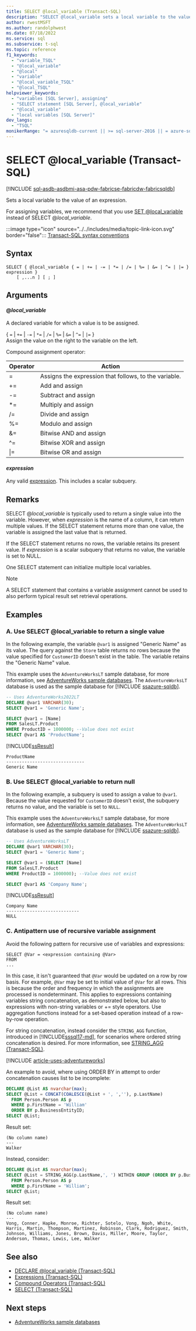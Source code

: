 ```yaml
---
title: SELECT @local_variable (Transact-SQL)
description: "SELECT @local_variable sets a local variable to the value of an expression"
author: rwestMSFT
ms.author: randolphwest
ms.date: 07/18/2022
ms.service: sql
ms.subservice: t-sql
ms.topic: reference
f1_keywords:
  - "variable_TSQL"
  - "@local_variable"
  - "@local"
  - "variable"
  - "@local_variable_TSQL"
  - "@local_TSQL"
helpviewer_keywords:
  - "variables [SQL Server], assigning"
  - "SELECT statement [SQL Server], @local_variable"
  - "@local_variable"
  - "local variables [SQL Server]"
dev_langs:
  - "TSQL"
monikerRange: "= azuresqldb-current || >= sql-server-2016 || = azure-sqldw-latest || >= sql-server-linux-2017 || =fabric"
---
```

# SELECT @local_variable (Transact-SQL)

[!INCLUDE [sql-asdb-asdbmi-asa-pdw-fabricse-fabricdw-fabricsqldb](../../includes/applies-to-version/sql-asdb-asdbmi-asa-fabricse-fabricdw-fabricsqldb.md)]

Sets a local variable to the value of an expression.

For assigning variables, we recommend that you use [SET @local_variable](../../t-sql/language-elements/set-local-variable-transact-sql.md) instead of SELECT @*local_variable*.

:::image type="icon" source="../../includes/media/topic-link-icon.svg" border="false"::: [Transact-SQL syntax conventions](../../t-sql/language-elements/transact-sql-syntax-conventions-transact-sql.md)

## Syntax

```syntaxsql
SELECT { @local_variable { = | += | -= | *= | /= | %= | &= | ^= | |= } expression }
    [ ,...n ] [ ; ]
```

## Arguments

#### @*local_variable*

A declared variable for which a value is to be assigned.

{ `=` | `+=` | `-=` | `*=` | `/=` | `%=` | `&=` | `^=` | `|=` }  
Assign the value on the right to the variable on the left.

Compound assignment operator:

| Operator | Action |
| -------- | ------ |
| = | Assigns the expression that follows, to the variable. |
| += | Add and assign |
| -= | Subtract and assign |
| \*= | Multiply and assign |
| /= | Divide and assign |
| %= | Modulo and assign |
| &= | Bitwise AND and assign |
| ^= | Bitwise XOR and assign |
| \|= | Bitwise OR and assign |

#### *expression*

Any valid [expression](../../t-sql/language-elements/expressions-transact-sql.md). This includes a scalar subquery.

## Remarks

SELECT @*local_variable* is typically used to return a single value into the variable. However, when *expression* is the name of a column, it can return multiple values. If the SELECT statement returns more than one value, the variable is assigned the last value that is returned.

If the SELECT statement returns no rows, the variable retains its present value. If *expression* is a scalar subquery that returns no value, the variable is set to NULL.

One SELECT statement can initialize multiple local variables.

> [!NOTE]  
> A SELECT statement that contains a variable assignment cannot be used to also perform typical result set retrieval operations.

## Examples

### A. Use SELECT @local_variable to return a single value

In the following example, the variable `@var1` is assigned "Generic Name" as its value. The query against the `Store` table returns no rows because the value specified for `CustomerID` doesn't exist in the table. The variable retains the "Generic Name" value.

This example uses the `AdventureWorksLT` sample database, for more information, see [AdventureWorks sample databases](../../samples/adventureworks-install-configure.md). The `AdventureWorksLT` database is used as the sample database for [!INCLUDE [ssazure-sqldb](../../includes/ssazure-sqldb.md)].

```sql
-- Uses AdventureWorks2022LT
DECLARE @var1 VARCHAR(30);
SELECT @var1 = 'Generic Name';

SELECT @var1 = [Name]
FROM SalesLT.Product
WHERE ProductID = 1000000; --Value does not exist
SELECT @var1 AS 'ProductName';
```

[!INCLUDE[ssResult](../../includes/ssresult-md.md)]

```output
ProductName
------------------------------
Generic Name
```

### B. Use SELECT @local_variable to return null

In the following example, a subquery is used to assign a value to `@var1`. Because the value requested for `CustomerID` doesn't exist, the subquery returns no value, and the variable is set to `NULL`.

This example uses the `AdventureWorksLT` sample database, for more information, see [AdventureWorks sample databases](../../samples/adventureworks-install-configure.md). The `AdventureWorksLT` database is used as the sample database for [!INCLUDE [ssazure-sqldb](../../includes/ssazure-sqldb.md)].

```sql
-- Uses AdventureWorksLT
DECLARE @var1 VARCHAR(30);
SELECT @var1 = 'Generic Name';

SELECT @var1 = (SELECT [Name]
FROM SalesLT.Product
WHERE ProductID = 1000000); --Value does not exist

SELECT @var1 AS 'Company Name';
```

[!INCLUDE[ssResult](../../includes/ssresult-md.md)]

```output
Company Name
----------------------------
NULL
```

### C. Antipattern use of recursive variable assignment

Avoid the following pattern for recursive use of variables and expressions:

```syntaxsql
SELECT @Var = <expression containing @Var>
FROM
...
```

In this case, it isn't guaranteed that `@Var` would be updated on a row by row basis. For example, `@Var` may be set to initial value of `@Var` for all rows. This is because the order and frequency in which the assignments are processed is nondeterminant. This applies to expressions containing variables string concatenation, as demonstrated below, but also to expressions with non-string variables or += style operators. Use aggregation functions instead for a set-based operation instead of a row-by-row operation.

For string concatenation, instead consider the `STRING_AGG` function, introduced in [!INCLUDE[sssql17-md](../../includes/sssql17-md.md)], for scenarios where ordered string concatenation is desired. For more information, see [STRING_AGG (Transact-SQL)](../functions/string-agg-transact-sql.md).

[!INCLUDE [article-uses-adventureworks](../../includes/article-uses-adventureworks.md)]

An example to avoid, where using ORDER BY in attempt to order concatenation causes list to be incomplete:

```sql
DECLARE @List AS nvarchar(max);
SELECT @List = CONCAT(COALESCE(@List + ', ',''), p.LastName)
  FROM Person.Person AS p
  WHERE p.FirstName = 'William'
  ORDER BY p.BusinessEntityID;
SELECT @List;
```

Result set:

```output
(No column name)
---
Walker
```

Instead, consider:

```sql
DECLARE @List AS nvarchar(max);
SELECT @List = STRING_AGG(p.LastName,', ') WITHIN GROUP (ORDER BY p.BusinessEntityID)
  FROM Person.Person AS p
  WHERE p.FirstName = 'William';
SELECT @List;
```

Result set:

```output
(No column name)
---
Vong, Conner, Hapke, Monroe, Richter, Sotelo, Vong, Ngoh, White, Harris, Martin, Thompson, Martinez, Robinson, Clark, Rodriguez, Smith, Johnson, Williams, Jones, Brown, Davis, Miller, Moore, Taylor, Anderson, Thomas, Lewis, Lee, Walker
```

## See also

- [DECLARE @local_variable &#40;Transact-SQL&#41;](../../t-sql/language-elements/declare-local-variable-transact-sql.md)
- [Expressions &#40;Transact-SQL&#41;](../../t-sql/language-elements/expressions-transact-sql.md)
- [Compound Operators &#40;Transact-SQL&#41;](../../t-sql/language-elements/compound-operators-transact-sql.md)
- [SELECT &#40;Transact-SQL&#41;](../../t-sql/queries/select-transact-sql.md)

## Next steps

- [AdventureWorks sample databases](../../samples/adventureworks-install-configure.md)
